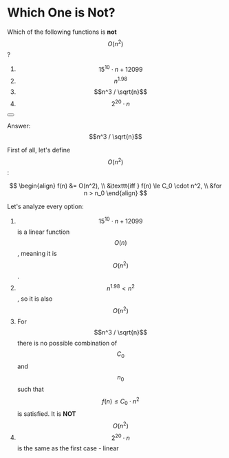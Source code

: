 # Which One is Not?

Which of the following functions is **not** $$O(n^2)$$?

1. $$15^{10} \cdot n + 12099$$
2. $$n^{1.98}$$
3. $$n^3 / \sqrt{n}$$
4. $$2^{20} \cdot n$$

<button class="section" target="solution" show="Show solution" hide="Hide solution"></button>

<!--sec data-title="Solution" data-id="solution" data-show=false ces-->
Answer: $$n^3 / \sqrt{n}$$

First of all, let's define $$O(n^2)$$:

$$
\begin{align}
f(n) &= O(n^2), \\
&\texttt{iff } f(n) \le C_0 \cdot n^2, \\
&for n > n_0
\end{align}
$$

Let's analyze every option:

1. $$15^{10} \cdot n + 12099$$ is a linear function $$O(n)$$, meaning it is $$O(n^2)$$.
2. $$n^{1.98} < n^2$$, so it is also $$O(n^2)$$
3. For $$n^3 / \sqrt{n}$$ there is no possible combination of $$C_0$$ and $$n_0$$ such that $$f(n) \le C_0 \cdot n^2$$ is satisfied. It is **NOT** $$O(n^2)$$
4. $$2^{20} \cdot n$$ is the same as the first case - linear

<!--endsec-->

